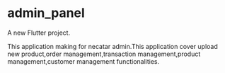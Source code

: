 # admin_panel

A new Flutter project.

This application making for necatar admin.This application cover upload new product,order management,transaction management,product management,customer management functionalities.
